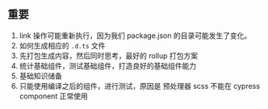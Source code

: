 ## 重要

1. link 操作可能重新执行，因为我们 package.json 的目录可能发生了变化。
2. 如何生成相应的 `.d.ts` 文件
3. 先打包生成内容，然后同时思考，最好的 rollup 打包方案
4. 统计基础组件，测试基础组件，打造良好的基础组件能力
5. 基础知识储备
6. 只能使用编译之后的组件，进行测试，原因是 预处理器 scss 不能在 cypress component 正常使用
